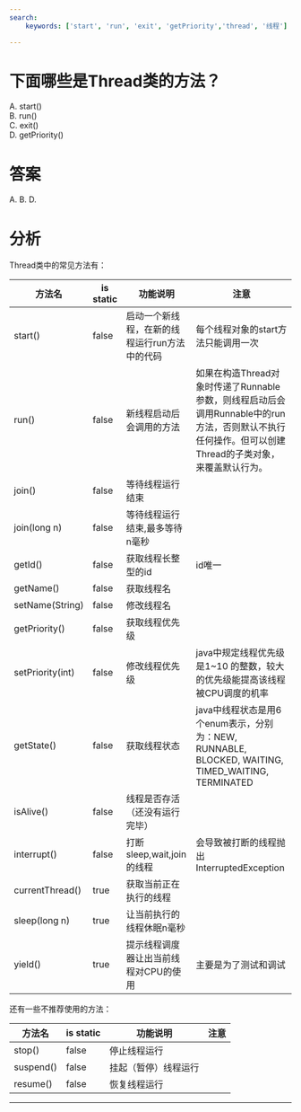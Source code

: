 ```yaml
---
search:
    keywords: ['start', 'run', 'exit', 'getPriority','thread', '线程']

---
```


# 下面哪些是Thread类的方法？

A. start\(\)  
B. run\(\)  
C. exit\(\)  
D. getPriority\(\)

# 答案

A. B. D.

# 分析

Thread类中的常见方法有：

| 方法名 | is static | 功能说明 | 注意 |
| --- | --- | --- | --- |
| start\(\) | false | 启动一个新线程，在新的线程运行run方法中的代码 | 每个线程对象的start方法只能调用一次 |
| run\(\) | false | 新线程启动后会调用的方法 | 如果在构造Thread对象时传递了Runnable参数，则线程启动后会调用Runnable中的run方法，否则默认不执行任何操作。但可以创建Thread的子类对象，来覆盖默认行为。 |
| join\(\) | false | 等待线程运行结束 |  |
| join\(long n\) | false | 等待线程运行结束,最多等待n毫秒 |  |
| getId\(\) | false | 获取线程长整型的id | id唯一 |
| getName\(\) | false | 获取线程名 |  |
| setName\(String\) | false | 修改线程名 |  |
| getPriority\(\) | false | 获取线程优先级 |  |
| setPriority\(int\) | false | 修改线程优先级 | java中规定线程优先级是1~10 的整数，较大的优先级能提高该线程被CPU调度的机率 |
| getState\(\) | false | 获取线程状态 | java中线程状态是用6个enum表示，分别为：NEW, RUNNABLE, BLOCKED, WAITING, TIMED\_WAITING, TERMINATED |
| isAlive\(\) | false | 线程是否存活（还没有运行完毕） |  |
| interrupt\(\) | false | 打断sleep,wait,join的线程 | 会导致被打断的线程抛出InterruptedException |
| currentThread\(\) | true | 获取当前正在执行的线程 |  |
| sleep\(long n\) | true | 让当前执行的线程休眠n毫秒 |  |
| yield\(\) | true | 提示线程调度器让出当前线程对CPU的使用 | 主要是为了测试和调试 |

还有一些不推荐使用的方法：

| 方法名 | is static | 功能说明 | 注意 |
| --- | --- | --- | --- |
| stop\(\) | false | 停止线程运行 |  |
| suspend\(\) | false | 挂起（暂停）线程运行 |  |
| resume\(\) | false | 恢复线程运行 |  |

---




